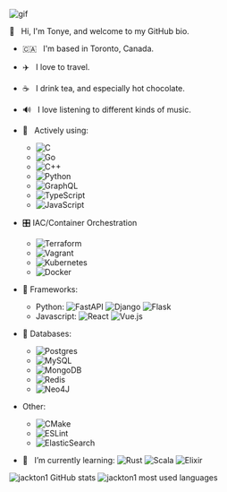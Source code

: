 ![gif](https://media.giphy.com/media/26uf5EfMqWNWCLbc4/source.gif)


👋 &nbsp; Hi, I'm Tonye, and welcome to my GitHub bio.

- :canada: &nbsp; I'm based in Toronto, Canada.

- ✈️ &nbsp; I love to travel.

- ☕️ &nbsp; I drink tea, and especially hot chocolate.

- 🔊 &nbsp; I love listening to different kinds of music.

- 🔭  &nbsp; Actively using:  
  - ![C](https://img.shields.io/badge/c-%2300599C.svg?style=for-the-badge&logo=c&logoColor=white)
  - ![Go](https://img.shields.io/badge/go-%2300ADD8.svg?style=for-the-badge&logo=go&logoColor=white)
  - ![C++](https://img.shields.io/badge/c++-%2300599C.svg?style=for-the-badge&logo=c%2B%2B&logoColor=white) 
  - ![Python](https://img.shields.io/badge/python-3670A0?style=for-the-badge&logo=python&logoColor=white)
  - ![GraphQL](https://img.shields.io/badge/-GraphQL-E10098?style=for-the-badge&logo=graphql&logoColor=white)
  - ![TypeScript](https://img.shields.io/badge/typescript-%23007ACC.svg?style=for-the-badge&logo=typescript&logoColor=white) 
  - ![JavaScript](https://img.shields.io/badge/javascript-%23323330.svg?style=for-the-badge&logo=javascript&logoColor=white)
  
- 🎛️ IAC/Container Orchestration
  - ![Terraform](https://img.shields.io/badge/terraform-%235835CC.svg?style=for-the-badge&logo=terraform&logoColor=white)
  - ![Vagrant](https://img.shields.io/badge/vagrant-%231563FF.svg?style=for-the-badge&logo=vagrant&logoColor=white) 
  - ![Kubernetes](https://img.shields.io/badge/kubernetes-%23326ce5.svg?style=for-the-badge&logo=kubernetes&logoColor=white)
  - ![Docker](https://img.shields.io/badge/docker-%230db7ed.svg?style=for-the-badge&logo=docker&logoColor=white)


- 🧰 Frameworks:
  - Python: ![FastAPI](https://img.shields.io/badge/FastAPI-005571?style=for-the-badge&logo=fastapi) ![Django](https://img.shields.io/badge/django-%23092E20.svg?style=for-the-badge&logo=django&logoColor=white) ![Flask](https://img.shields.io/badge/flask-%23000.svg?style=for-the-badge&logo=flask&logoColor=white) 
  - Javascript: ![React](https://img.shields.io/badge/react-%2320232a.svg?style=for-the-badge&logo=react&logoColor=%2361DAFB) ![Vue.js](https://img.shields.io/badge/vuejs-%2335495e.svg?style=for-the-badge&logo=vuedotjs&logoColor=%234FC08D) 

- 📁 Databases:
  - ![Postgres](https://img.shields.io/badge/postgres-%23316192.svg?style=for-the-badge&logo=postgresql&logoColor=white)
  - ![MySQL](https://img.shields.io/badge/mysql-%2300f.svg?style=for-the-badge&logo=mysql&logoColor=white)
  - ![MongoDB](https://img.shields.io/badge/MongoDB-%234ea94b.svg?style=for-the-badge&logo=mongodb&logoColor=white)
  - ![Redis](https://img.shields.io/badge/redis-%23DD0031.svg?style=for-the-badge&logo=redis&logoColor=white)
  - ![Neo4J](https://img.shields.io/badge/Neo4j-008CC1?style=for-the-badge&logo=neo4j&logoColor=white)

- Other:
  - ![CMake](https://img.shields.io/badge/CMake-%23008FBA.svg?style=for-the-badge&logo=cmake&logoColor=white)
  - ![ESLint](https://img.shields.io/badge/ESLint-4B3263?style=for-the-badge&logo=eslint&logoColor=white)
  - ![ElasticSearch](https://img.shields.io/badge/-ElasticSearch-005571?style=for-the-badge&logo=elasticsearch)

- 🌱  &nbsp; I’m currently learning: ![Rust](https://img.shields.io/badge/rust-%23000000.svg?style=for-the-badge&logo=rust&logoColor=white)
![Scala](https://img.shields.io/badge/scala-%23DC322F.svg?style=for-the-badge&logo=scala&logoColor=white)
![Elixir](https://img.shields.io/badge/elixir-%234B275F.svg?style=for-the-badge&logo=elixir&logoColor=white)


![jackton1 GitHub stats](https://github-readme-stats.vercel.app/api?username=jackton1&show_icons=true&count_private=true)
![jackton1 most used languages](https://github-readme-stats.vercel.app/api/top-langs/?username=jackton1&layout=compact&langs_count=10)

